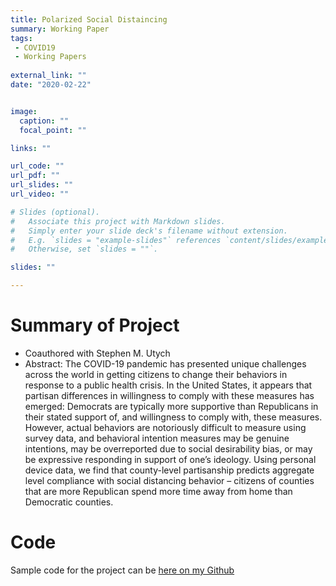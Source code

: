 ```yaml
---
title: Polarized Social Distaincing
summary: Working Paper
tags:
 - COVID19
 - Working Papers
  
external_link: ""
date: "2020-02-22"


image: 
  caption: ""
  focal_point: ""

links: ""

url_code: ""
url_pdf: ""
url_slides: ""
url_video: ""

# Slides (optional).
#   Associate this project with Markdown slides.
#   Simply enter your slide deck's filename without extension.
#   E.g. `slides = "example-slides"` references `content/slides/example-slides.md`.
#   Otherwise, set `slides = ""`.

slides: ""

---
```


# Summary of Project
- Coauthored with Stephen M. Utych
- Abstract: The COVID-19 pandemic has presented unique challenges across the world in getting citizens to change their behaviors in response to a public health crisis. In the United States, it appears that partisan differences in willingness to comply with these measures has emerged: Democrats are typically more supportive than Republicans in their stated support of, and willingness to comply with, these measures. However, actual behaviors are notoriously difficult to measure using survey data, and behavioral intention measures may be genuine intentions, may be overreported due to social desirability bias, or may be expressive responding in support of one’s ideology. Using personal device data, we find that county-level partisanship predicts aggregate level compliance with social distancing behavior – citizens of counties that are more Republican spend more time away from home than Democratic counties. 

# Code
Sample code for the project can be [here on my Github](https://github.com/DamonCharlesRoberts/Polarized-Social-Distancing)



